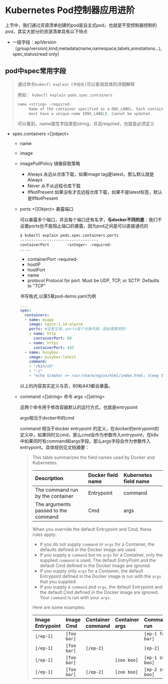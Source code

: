 # Kubernetes Pod控制器应用进阶

​	上节中，我们通过资源清单创建的pod是自主式pod，也就是不受控制器控制的pod，其实大部分的资源清单具有以下特点

- 一级字段：apiVersion（group/version),kind,metadata(name,namespace,labels,annotations...),spec,status(read only)

## pod中spec常用字段

> 通过命令```kubectl explain [字段名]```可以查询具体的详细解释
>
> 例如： ```kubectl explain pods.spec.containers```
>
> ```bash
> name <string> -required-
>      Name of the container specified as a DNS_LABEL. Each container in a pod
>      must have a unique name (DNS_LABEL). Cannot be updated.
> ```
>
> 可以看到，name属性字段类型string，并且required，也就是必须定义

- spec.containers <[]object>

  - name <string>

  - image <string>

  - imagePullPolicy      <string>  镜像获取策略

    - Always 永远从仓库下载，如果image tag是latest，那么默认就是Always
    - Never 从不从远程仓库下载
    - IfNotPresent 如果没有才去远程仓库下载，如果不是latest标签，默认是IfNotPresent 

  - ports        <[]Object> 暴露端口

    可以暴露多个端口，并且每个端口还有名字，**与docker不同的是**：我们不设置ports也不能阻止端口的暴露，因为pod之间是可以直接通讯的

    ```bash
    $ kubectl explain pods.spec.containers.ports
    -----------------------------------
    containerPort        <integer> -required-
    .....
    ```

    - containerPort        <integer> -required-
    - hostIP       <string>
    - hostPort     <integer>
    - name       <string>
    - protocol     <string>   Protocol for port. Must be UDP, TCP, or SCTP. Defaults to "TCP"

    书写格式,以第5章pod-demo.yaml为例

    ```yaml
    ....
    spec:
      containers:
      - name: myapp
        image: nginx:1.14-alpine
        ports: #这里注意，ports是个对象列表，因此需要用到- 
        - name: http
          containerPort: 80
        - name: https
          containerPort: 443
      - name: busybox
        image: busybox:latest
        command:
        - "/bin/sh"
        - "-c"
        - "echo $(date) >> /usr/share/nginx/html/index.html; sleep 5"
    ```

    以上的内容其实定义与否，80和443都会暴露。

  - command <[]string>  命令 args <[]string>

    这两个命令用于修改容器默认的运行方式，也就是entrypoint
  
    args相当于docker中的cmd
  
    command 相当于docker entrypoint 的定义，在docker的entrypoint的定义中，如果同时又cmd，那么cmd会作为参数传入entrypoint，在k8s中如果同时有command和args字段，那么args字段会作为参数传入entrypoint。具体规则见文档摘要：
  
    > This table summarizes the field names used by Docker and Kubernetes.
    >
    > | Description                         | Docker field name | Kubernetes field name |
    > | :---------------------------------- | :---------------- | :-------------------- |
    > | The command run by the container    | Entrypoint        | command               |
    > | The arguments passed to the command | Cmd               | args                  |
    >
    > When you override the default Entrypoint and Cmd, these rules apply:
    >
    > - If you do not supply `command` or `args` for a Container, the defaults defined in the Docker image are used.
    > - If you supply a `command` but no `args` for a Container, only the supplied `command` is used. The default EntryPoint and the default Cmd defined in the Docker image are ignored.
    > - If you supply only `args` for a Container, the default Entrypoint defined in the Docker image is run with the `args` that you supplied.
    > - If you supply a `command` and `args`, the default Entrypoint and the default Cmd defined in the Docker image are ignored. Your `command` is run with your `args`.
    >
    > Here are some examples:
    >
    > | Image Entrypoint | Image Cmd   | Container command | Container args | Command run      |
    > | :--------------- | :---------- | :---------------- | :------------- | :--------------- |
    > | `[/ep-1]`        | `[foo bar]` | <not set>         | <not set>      | `[ep-1 foo bar]` |
    > | `[/ep-1]`        | `[foo bar]` | `[/ep-2]`         | <not set>      | `[ep-2]`         |
    > | `[/ep-1]`        | `[foo bar]` | <not set>         | `[zoo boo]`    | `[ep-1 zoo boo]` |
    > | `[/ep-1]`        | `[foo bar]` | `[/ep-2]`         | `[zoo boo]`    | `[ep-2 zoo boo]` |
  
    